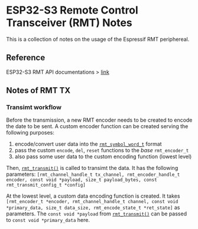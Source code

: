 # ESP32-S3 Remote Control Transceiver (RMT) Notes

This is a collection of notes on the usage of the Espressif RMT periphereal.

## Reference
ESP32-S3 RMT API documentations > [link](https://docs.espressif.com/projects/esp-idf/en/v5.3/esp32s3/api-reference/peripherals/rmt.html#_CPPv412rmt_transmit20rmt_channel_handle_t20rmt_encoder_handle_tPKv6size_tPK21rmt_transmit_config_t)

## Notes of RMT TX

### Transimt workflow
Before the transmission, a new RMT encoder needs to be created to encode the date to be sent. A custom encoder function can be created serving the following purposes:
1. encode/convert user data into the [`rmt_symbol_word_t`](https://docs.espressif.com/projects/esp-idf/en/v5.3/esp32s3/api-reference/peripherals/rmt.html#_CPPv417rmt_symbol_word_t) format
2. pass the custom `encode`, `del`, `reset` functions to the *base* `rmt_encoder_t`
3. also pass some user data to the custom encoding function (lowest level) 


Then, [`rmt_transmit()`](https://docs.espressif.com/projects/esp-idf/en/v5.3/esp32s3/api-reference/peripherals/rmt.html#_CPPv412rmt_transmit20rmt_channel_handle_t20rmt_encoder_handle_tPKv6size_tPK21rmt_transmit_config_t) is called to transimt the data. It has the following parameters: `[rmt_channel_handle_t tx_channel, rmt_encoder_handle_t encoder, const void *payload, size_t payload_bytes, const rmt_transmit_config_t *config]`

At the lowest level, a custom data encoding function is created. It takes `[rmt_encoder_t *encoder, rmt_channel_handle_t channel, const void *primary_data, size_t data_size, rmt_encode_state_t *ret_state]` as parameters. The `const void *payload` from [`rmt_transmit()`](https://docs.espressif.com/projects/esp-idf/en/v5.3/esp32s3/api-reference/peripherals/rmt.html#_CPPv412rmt_transmit20rmt_channel_handle_t20rmt_encoder_handle_tPKv6size_tPK21rmt_transmit_config_t) can be passed to `const void *primary_data` here.

